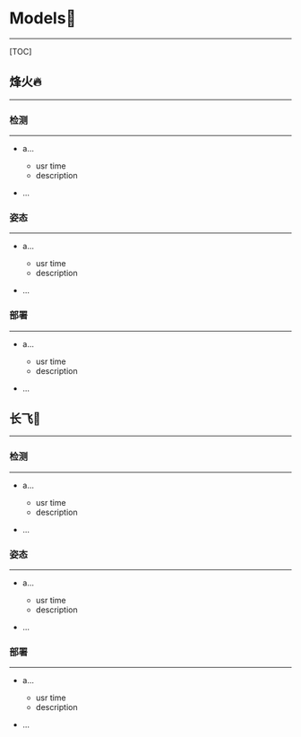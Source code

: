 # Models🎈

---

[TOC]

## 烽火🔥

---

### 检测

---

* a...
  * usr time
  * description

* ...

### 姿态

---

* a...
  * usr time
  * description

* ...



### 部署

---

* a...
  * usr time
  * description

* ...



## 长飞🛫

---

### 检测

---

* a...
  * usr time
  * description

* ...

### 姿态

---

* a...
  * usr time
  * description

* ...



### 部署

---

* a...
  * usr time
  * description

* ...

